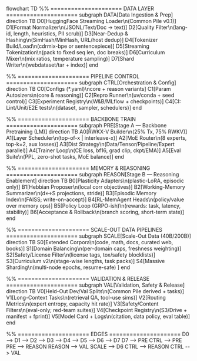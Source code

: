 flowchart TD
  %% ===================== DATA LAYER =====================
  subgraph DATA[Data Ingestion & Prep]
    direction TB
    D0[HuggingFace Streaming Loader\n(Common Pile v0.1)]
    D1[Format Normalizer\n(JSONL/Text/Doc → text)]
    D2[Quality Filter\n(lang-id, length, heuristics, PII scrub)]
    D3[Near-Dedup & Hashing\n(SimHash/MinHash, URL/host dedup)]
    D4[Tokenizer Build/Load\n(cdrmix-bpe or sentencepiece)]
    D5[Streaming Tokenization\n(pack to fixed seq len, doc breaks)]
    D6[Curriculum Mixer\n(mix ratios, temperature sampling)]
    D7[Shard Writer\n(webdataset/tar + index)]
  end

  %% ===================== PIPELINE CONTROL =====================
  subgraph CTRL[Orchestration & Config]
    direction TB
    C0[Configs (*.yaml)\ncore + reason variants]
    C1[Param Autosizers\n(core & reasoning)]
    C2[Repro Runner\n(uv/conda + seed control)]
    C3[Experiment Registry\n(W&B/MLflow + checkpoints)]
    C4[CI: Lint/Unit/E2E tests\n(dataset, sampler, schedulers)]
  end

  %% ===================== BACKBONE TRAIN =====================
  subgraph PRE[Stage A — Backbone Pretraining (LM)]
    direction TB
    A0[RWKX-V Builder\n(25% Tx, 75% RWKV)]
    A1[Layer Scheduler\n(top-of-x | interleave-x)]
    A2[MoE Router\n(8 experts, top-k=2, aux losses)]
    A3[Dist Strategy\n(Data/Tensor/Pipeline/Expert parallel)]
    A4[Trainer Loop\n(CE loss, bf16, grad clip, ckpt/EMA)]
    A5[Eval Suite\n(PPL, zero-shot tasks, MoE balance)]
  end

  %% ===================== MEMORY & REASONING =====================
  subgraph REASON[Stage B — Reasoning Enablement]
    direction TB
    B0[Plasticity Adapters\n(plastic-LoRA, episodic only)]
    B1[Hebbian Proposer\n(local corr objectives)]
    B2[Working-Memory Summarizer\n(d↔S projections, stride)]
    B3[Episodic Memory Index\n(FAISS; write-on-accept)]
    B4[RL-MemAgent Heads\n(policy/value over memory ops)]
    B5[Policy Loop (GRPO-ish)\n(rewards: task, latency, stability)]
    B6[Acceptance & Rollback\n(branch scoring, short-term state)]
  end

  %% ===================== SCALE-OUT DATA PIPELINES =====================
  subgraph SCALE[Scale-Out Data (40B/200B)]
    direction TB
    S0[Extended Corpora\n(code, math, docs, curated web, books)]
    S1[Domain Balancing\n(per-domain caps, freshness weighting)]
    S2[Safety/License Filter\n(license tags, tox/safety blocklists)]
    S3[Curriculum v2\n(stage-wise lengths, task packs)]
    S4[Massive Sharding\n(multi-node epochs, resume-safe)
]
  end

  %% ===================== VALIDATION & RELEASE =====================
  subgraph VAL[Validation, Safety & Release]
    direction TB
    V0[Held-Out Dev/Val Splits\n(Common Pile derived + tasks)]
    V1[Long-Context Tasks\n(retrieval QA, tool-use sims)]
    V2[Routing Metrics\n(expert entropy, capacity hit rate)]
    V3[Safety/Content Filters\n(eval-only; red-team suites)]
    V4[Checkpoint Registry\n(S3/Drive + manifest + fprint)]
    V5[Model Card + Logs\n(citation, data policy, eval table)]
  end

  %% ===================== EDGES =====================
  D0 --> D1 --> D2 --> D3 --> D4 --> D5 --> D6 --> D7
  D7 --> PRE
  CTRL --> PRE
  PRE --> REASON
  REASON --> VAL
  SCALE --> D6
  CTRL --> REASON
  CTRL --> VAL
